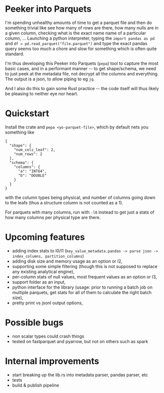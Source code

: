 # Peeker into Parquets

I'm spending unhealthy amounts of time to get a parquet file and then do something trivial like see how many of rows are there, how many nulls are in a given column, checking what is the exact name name of a particular column, ...
Launching a python interpreter, typing the `import pandas as pd` and `df = pd.read_parquet("file.parquet")` and type the exact pandas query seems too much a chore and slow for something which is often quite standard.

I'm thus developing this Peeker into Parquets (`pepa`) tool to capture the most basic cases, and in a performant manner -- to get shape/schema, we need to just peek at the metadata file, not decrypt all the columns and everything.
The output is a json, to allow piping to eg `jq`.

And I also do this to gain some Rust practice -- the code itself will thus likely be pleasing to neither eye nor heart.

# Quickstart

Install the crate and `pepa <yo-parquet-file>`, which by default nets you something like
```
{
  "shape": {
    "num_cols_leaf": 2,
    "num_rows": 2
  },
  "schema": {
    "columns": {
      "a": "INT64",
      "b": "DOUBLE"
    }
  }
}
```
with the column types being physical, and number of columns going down to the leafs (thus a structure column is not counted as a 1).

For parquets with many columns, run with `-l0` instead to get just a stats of how many columns per physical type are there.

# Upcoming features
 - adding index stats to l0/l1 (`key_value_metadata.pandas -> parse json -> index_columns, partition_columns`)
 - adding disk size and memory usage as an option or l2,
 - supporting some simple filtering (though this is not supposed to replace any existing analytical engine),
 - per-column stats of null values, most frequent values as an option or l3,
 - support folder as an input,
 - python interface for the library (usage: prior to running a batch job on multiple parquets, get stats for all of them to calculate the right batch size),
 - pretty print vs jsonl output options,

# Possible bugs
 - non scalar types could crash things
 - tested on fastparquet and pyarrow, but not on others such as spark

# Internal improvements
 - start breaking up the lib.rs into metadata parser, pandas parser, etc
 - tests
 - build & publish pipeline
